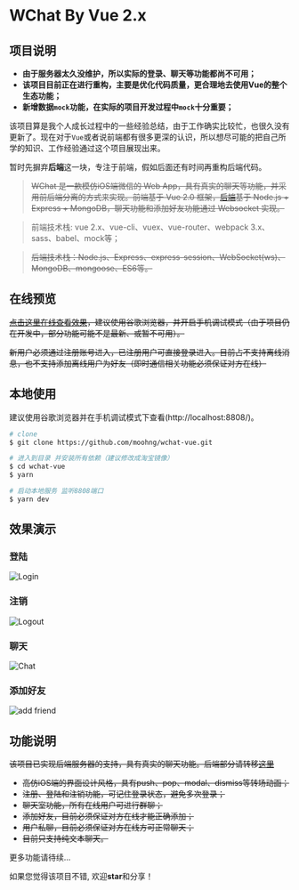 # WChat By Vue 2.x

## 项目说明

- **由于服务器太久没维护，所以实际的登录、聊天等功能都尚不可用；**
- **该项目目前正在进行重构，主要是优化代码质量，更合理地去使用Vue的整个生态功能；**
- **新增数据`mock`功能，在实际的项目开发过程中`mock`十分重要；**

该项目算是我个人成长过程中的一些经验总结，由于工作确实比较忙，也很久没有更新了。现在对于`Vue`或者说前端都有很多更深的认识，所以想尽可能的把自己所学的知识、工作经验通过这个项目展现出来。

暂时先摒弃**后端**这一块，专注于前端，假如后面还有时间再重构后端代码。

> ~~WChat 是一款模仿iOS端微信的 Web App，具有真实的聊天等功能，并采用前后端分离的方式来实现。前端基于 Vue 2.0 框架，[后端](https://github.com/moohng/wchat-sv)基于 Node.js + Express + MongoDB，聊天功能和添加好友功能通过 Websocket 实现。~~

> 前端技术栈: vue 2.x、vue-cli、vuex、vue-router、webpack 3.x、sass、babel、mock等；

> ~~后端技术栈：Node.js、Express、express-session、WebSocket(ws)、MongoDB、mongoose、ES6等。~~

## 在线预览

~~[点击这里在线查看效果](http://mohng.com/wchat-vue)，建议使用谷歌浏览器，并开启手机调试模式（由于项目仍在开发中，部分功能可能不是最新、或暂不可用）。~~

~~新用户必须通过注册账号进入，已注册用户可直接登录进入。目前占不支持离线消息，也不支持添加离线用户为好友（即时通信相关功能必须保证对方在线）~~

## 本地使用

建议使用谷歌浏览器并在手机调试模式下查看(http://localhost:8808/)。

``` bash
# clone
$ git clone https://github.com/moohng/wchat-vue.git

# 进入到目录 并安装所有依赖（建议修改成淘宝镜像）
$ cd wchat-vue
$ yarn

# 启动本地服务 监听8808端口
$ yarn dev
```

## 效果演示

### 登陆

![Login](http://moohng.oss-cn-shenzhen.aliyuncs.com/wchat/login.gif)

### 注销

![Logout](http://moohng.oss-cn-shenzhen.aliyuncs.com/wchat/logout.gif)

### 聊天

![Chat](http://moohng.oss-cn-shenzhen.aliyuncs.com/wchat/chatroom.gif)

### 添加好友

![add friend](http://moohng.oss-cn-shenzhen.aliyuncs.com/wchat/add-friend.gif)

## 功能说明

~~该项目已实现后端服务器的支持，具有真实的聊天功能。后端部分请转移[这里](https://github.com/moohng/wchat-sv)~~

- ~~高仿iOS端的界面设计风格，具有push、pop、modal、dismiss等转场动画；~~
- ~~注册、登陆和注销功能，可记住登录状态，避免多次登录；~~
- ~~聊天室功能，所有在线用户可进行群聊；~~
- ~~添加好友，目前必须保证对方在线才能正确添加；~~
- ~~用户私聊，目前必须保证对方在线方可正常聊天；~~
- ~~目前只支持纯文本聊天。~~

更多功能请待续...

如果您觉得该项目不错, 欢迎**star**和分享！
